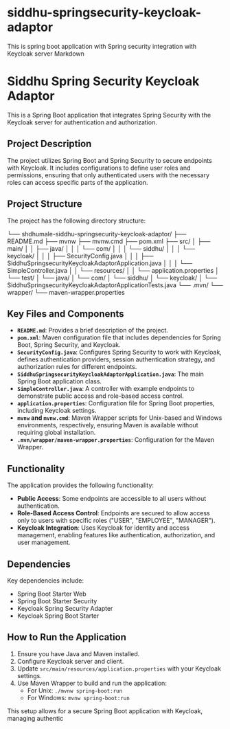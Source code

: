 # siddhu-springsecurity-keycloak-adaptor
This is spring boot application with Spring security integration with Keycloak server
Markdown

# Siddhu Spring Security Keycloak Adaptor

This is a Spring Boot application that integrates Spring Security with the Keycloak server for authentication and authorization. 
## Project Description

The project utilizes Spring Boot and Spring Security to secure endpoints with Keycloak. It includes configurations to define user roles and permissions, ensuring that only authenticated users with the necessary roles can access specific parts of the application. 

## Project Structure

The project has the following directory structure:

└── shdhumale-siddhu-springsecurity-keycloak-adaptor/
├── README.md
├── mvnw
├── mvnw.cmd
├── pom.xml
├── src/
│   ├── main/
│   │   ├── java/
│   │   │   └── com/
│   │   │       └── siddhu/
│   │   │           └── keycloak/
│   │   │               ├── SecurityConfig.java
│   │   │               ├── SiddhuSpringsecurityKeycloakAdaptorApplication.java
│   │   │               └── SimpleController.java
│   │   └── resources/
│   │       └── application.properties
│   └── test/
│       └── java/
│           └── com/
│               └── siddhu/
│                   └── keycloak/
│                       └── SiddhuSpringsecurityKeycloakAdaptorApplicationTests.java
└── .mvn/
└── wrapper/
└── maven-wrapper.properties


## Key Files and Components

-   **`README.md`**: Provides a brief description of the project.
-   **`pom.xml`**:  Maven configuration file that includes dependencies for Spring Boot, Spring Security, and Keycloak. 
-   **`SecurityConfig.java`**: Configures Spring Security to work with Keycloak, defines authentication providers, session authentication strategy, and authorization rules for different endpoints. 
-   **`SiddhuSpringsecurityKeycloakAdaptorApplication.java`**:  The main Spring Boot application class. 
-   **`SimpleController.java`**:  A controller with example endpoints to demonstrate public access and role-based access control. 
-   **`application.properties`**:  Configuration file for Spring Boot properties, including Keycloak settings. 
-   **`mvnw` and `mvnw.cmd`**: Maven Wrapper scripts for Unix-based and Windows environments, respectively, ensuring Maven is available without requiring global installation.
-   **`.mvn/wrapper/maven-wrapper.properties`**: Configuration for the Maven Wrapper.

## Functionality

The application provides the following functionality:

-   **Public Access**:  Some endpoints are accessible to all users without authentication. 
-   **Role-Based Access Control**:  Endpoints are secured to allow access only to users with specific roles ("USER", "EMPLOYEE", "MANAGER"). 
-   **Keycloak Integration**:  Uses Keycloak for identity and access management, enabling features like authentication, authorization, and user management. 

## Dependencies

Key dependencies include:

-   Spring Boot Starter Web
-   Spring Boot Starter Security
-   Keycloak Spring Security Adapter
-   Keycloak Spring Boot Starter

## How to Run the Application

1.  Ensure you have Java and Maven installed.
2.  Configure Keycloak server and client.
3.  Update `src/main/resources/application.properties` with your Keycloak settings.
4.  Use Maven Wrapper to build and run the application:
    -   For Unix: `./mvnw spring-boot:run`
    -   For Windows: `mvnw spring-boot:run`

This setup allows for a secure Spring Boot application with Keycloak, managing authentic
